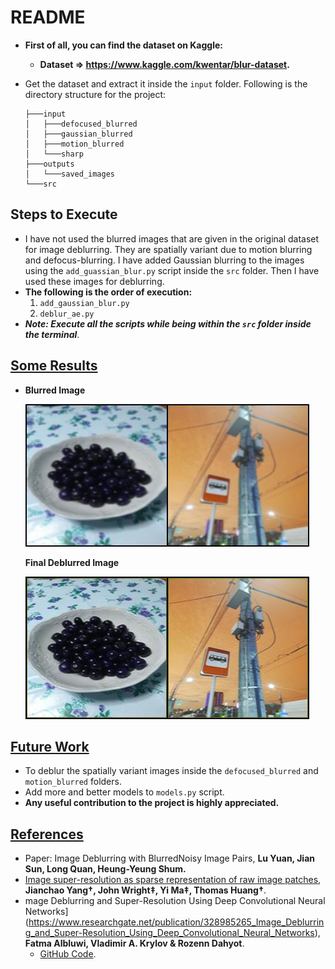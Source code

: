 # README



* **First of all, you can find the dataset on Kaggle:**

  * **Dataset  => https://www.kaggle.com/kwentar/blur-dataset.**

* Get the dataset and extract it inside the `input` folder. Following is the directory structure for the project:

  ```
  ├───input
  │   ├───defocused_blurred
  │   ├───gaussian_blurred
  │   ├───motion_blurred
  │   └───sharp
  ├───outputs
  │   └───saved_images
  └───src
  ```



## Steps to Execute

* I have not used the blurred images that are given in the original dataset for image deblurring. They are spatially variant due to motion blurring and defocus-blurring. I have added Gaussian blurring to the images using the `add_guassian_blur.py` script inside the `src` folder. Then I have used these images for deblurring.
* **The following is the order of execution:**
  1. `add_gaussian_blur.py`
  2. `deblur_ae.py`
* ***Note: Execute all the scripts while being within the `src` folder inside the terminal***.



## <u>Some Results</u>



* **Blurred Image**

  ![](https://github.com/sovit-123/image-deblurring-using-deep-learning/blob/master/outputs/saved_images/blur0.jpg?raw=true)

  **Final Deblurred Image**

  ![](https://github.com/sovit-123/image-deblurring-using-deep-learning/blob/master/outputs/saved_images/val_deblurred39.jpg?raw=true)



## <u>Future Work</u>

* To deblur the spatially variant images inside the `defocused_blurred` and `motion_blurred` folders.
* Add more and better models to `models.py` script. 
* **Any useful contribution to the project is highly appreciated.**



## <u>References</u>

* Paper: Image Deblurring with BlurredNoisy Image Pairs, **Lu Yuan, Jian Sun, Long Quan, Heung-Yeung Shum.**
* [Image super-resolution as sparse representation of raw image patches](https://www.researchgate.net/publication/221364186_Image_super-resolution_as_sparse_representation_of_raw_image_patches), **Jianchao Yang†, John Wright‡, Yi Ma‡, Thomas Huang†**.
* mage Deblurring and Super-Resolution Using Deep Convolutional Neural Networks](https://www.researchgate.net/publication/328985265_Image_Deblurring_and_Super-Resolution_Using_Deep_Convolutional_Neural_Networks), **Fatma Albluwi, Vladimir A. Krylov & Rozenn Dahyot**.
  * [GitHub Code](https://github.com/YapengTian/SRCNN-Keras).

